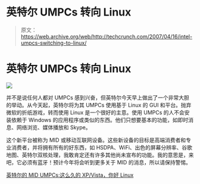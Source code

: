 # 英特尔 UMPCs 转向 Linux

> 原文：<https://web.archive.org/web/http://techcrunch.com/2007/04/16/intel-umpcs-switching-to-linux/>

# 英特尔 UMPCs 转向 Linux

![](img/bbaa706446c47c653c8e519e8f0082e0.png)

并不是说任何人都对 UMPCs 感到兴奋，但英特尔今天早上做出了一个非常大胆的举动。从今天起，英特尔将为其 UMPCs 使用基于 Linux 的 GUI 和平台。抛弃微软的折纸游戏，转而使用 Linux 是一个很好的主意。使用 UMPCs 的人不会安装依赖于 Windows 的应用程序或类似的东西。他们只想要基本的功能，如即时消息、网络浏览、媒体播放和 Skype。

这个新平台被称为 MID 或移动互联网设备。这些新设备的目标是高端消费者和专业消费者，并将拥有所有的好东西，如 HSDPA、WiFi、出色的屏幕分辨率、谷歌地图、英特尔双核处理，我敢肯定还有许多其他尚未宣布的功能。我的意思是，来吧，它必须有蓝牙！预计今年将会听到更多关于 MID 的消息，所以请保持警惕。

[英特尔的 MID UMPCs:这么久的 XP/Vista，你好 Linux](https://web.archive.org/web/20210227013933/http://www.engadget.com/2007/04/16/intels-mid-umpcs-so-long-xp-vista-hello-linux/)
